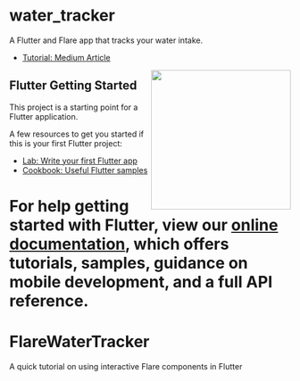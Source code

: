 # water_tracker

A Flutter and Flare app that tracks your water intake.
- [Tutorial: Medium Article](https://medium.com/@mandylowry/building-a-water-tracking-app-with-flare-flutter-f03de436dba3)


<img align="right" src="https://imgur.com/7uSOiLL" height="250">

## Flutter Getting Started

This project is a starting point for a Flutter application.

A few resources to get you started if this is your first Flutter project:

- [Lab: Write your first Flutter app](https://flutter.io/docs/get-started/codelab)
- [Cookbook: Useful Flutter samples](https://flutter.io/docs/cookbook)

For help getting started with Flutter, view our 
[online documentation](https://flutter.io/docs), which offers tutorials, 
samples, guidance on mobile development, and a full API reference.
=======
# FlareWaterTracker
A quick tutorial on using interactive Flare components in Flutter